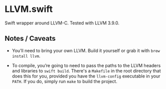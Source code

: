 # LLVM.swift

Swift wrapper around LLVM-C. Tested with LLVM 3.9.0.

## Notes / Caveats

* You’ll need to bring your own LLVM. Build it yourself or grab it with `brew
  install llvm`.

* To compile, you’re going to need to pass the paths to the LLVM headers and
  libraries to `swift build`. There's a `Makefile` in the root directory that
  does this for you, provided you have the `llvm-config` executable in your
  `PATH`. If you do, simply run `make` to build the project.
